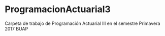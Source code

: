 # ProgramacionActuarial3
Carpeta de trabajo de Programación Actuarial III en el semestre Primavera 2017 BUAP
